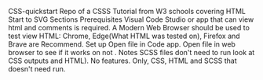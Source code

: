 CSS-quickstart
Repo of a CSSS Tutorial from W3 schools covering HTML Start to SVG Sections
Prerequisites
Visual Code Studio or app that can view html and comments is required.
A Modern Web Browser should be used to test view HTML: Chrome, Edge(What HTML was tested on), Firefox and Brave are Recommend.
Set up
Open file in Code app.
Open file in web browser to see if it works on not .
Notes
SCSS files don't need to run look at CSS outputs and HTML).
No features. Only, CSS, HTML and SCSS that doesn't need run.
